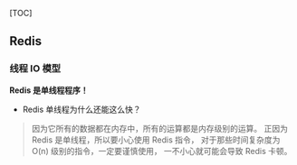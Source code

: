 [TOC] 

## Redis


### 线程 IO 模型
**Redis 是单线程程序！**

- Redis 单线程为什么还能这么快？
> 因为它所有的数据都在内存中，所有的运算都是内存级别的运算。
正因为 Redis 是单线程，所以要小心使用 Redis 指令，
对于那些时间复杂度为 O(n) 级别的指令，一定要谨慎使用，
一不小心就可能会导致 Redis 卡顿。